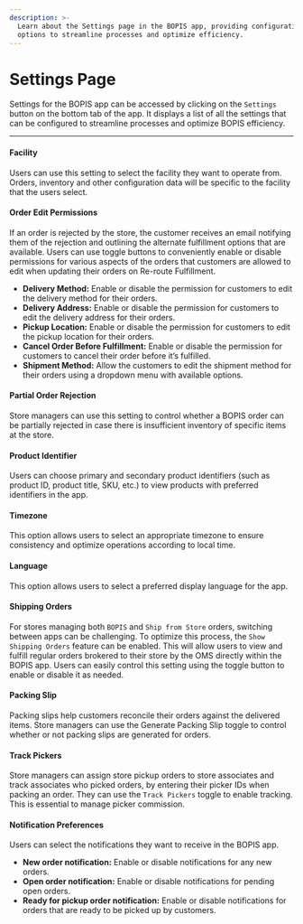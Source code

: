 ```yaml
---
description: >-
  Learn about the Settings page in the BOPIS app, providing configuration
  options to streamline processes and optimize efficiency.
---
```


# Settings Page

Settings for the BOPIS app can be accessed by clicking on the `Settings` button on the bottom tab of the app. It displays a list of all the settings that can be configured to streamline processes and optimize BOPIS efficiency.

***

#### Facility

Users can use this setting to select the facility they want to operate from. Orders, inventory and other configuration data will be specific to the facility that the users select.

#### Order Edit Permissions

If an order is rejected by the store, the customer receives an email notifying them of the rejection and outlining the alternate fulfillment options that are available. Users can use toggle buttons to conveniently enable or disable permissions for various aspects of the orders that customers are allowed to edit when updating their orders on Re-route Fulfillment.

* **Delivery Method:** Enable or disable the permission for customers to edit the delivery method for their orders.
* **Delivery Address:** Enable or disable the permission for customers to edit the delivery address for their orders.
* **Pickup Location:** Enable or disable the permission for customers to edit the pickup location for their orders.
* **Cancel Order Before Fulfillment:** Enable or disable the permission for customers to cancel their order before it’s fulfilled.
* **Shipment Method:** Allow the customers to edit the shipment method for their orders using a dropdown menu with available options.

#### Partial Order Rejection

Store managers can use this setting to control whether a BOPIS order can be partially rejected in case there is insufficient inventory of specific items at the store.

#### Product Identifier

Users can choose primary and secondary product identifiers (such as product ID, product title, SKU, etc.) to view products with preferred identifiers in the app.

#### Timezone

This option allows users to select an appropriate timezone to ensure consistency and optimize operations according to local time.

#### Language

This option allows users to select a preferred display language for the app.

#### Shipping Orders

For stores managing both `BOPIS` and `Ship from Store` orders, switching between apps can be challenging. To optimize this process, the `Show Shipping Orders` feature can be enabled. This will allow users to view and fulfill regular orders brokered to their store by the OMS directly within the BOPIS app. Users can easily control this setting using the toggle button to enable or disable it as needed.

#### Packing Slip

Packing slips help customers reconcile their orders against the delivered items. Store managers can use the Generate Packing Slip toggle to control whether or not packing slips are generated for orders.

#### Track Pickers

Store managers can assign store pickup orders to store associates and track associates who picked orders, by entering their picker IDs when packing an order. They can use the `Track Pickers` toggle to enable tracking. This is essential to manage picker commission.

#### Notification Preferences

Users can select the notifications they want to receive in the BOPIS app.

* **New order notification:** Enable or disable notifications for any new orders.
* **Open order notification:** Enable or disable notifications for pending open orders.
* **Ready for pickup order notification:** Enable or disable notifications for orders that are ready to be picked up by customers.
